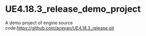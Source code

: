 # UE4.18.3_release_demo_project
A demo project of engine source code:https://github.com/aceyan/UE4.18.3_release.git  
